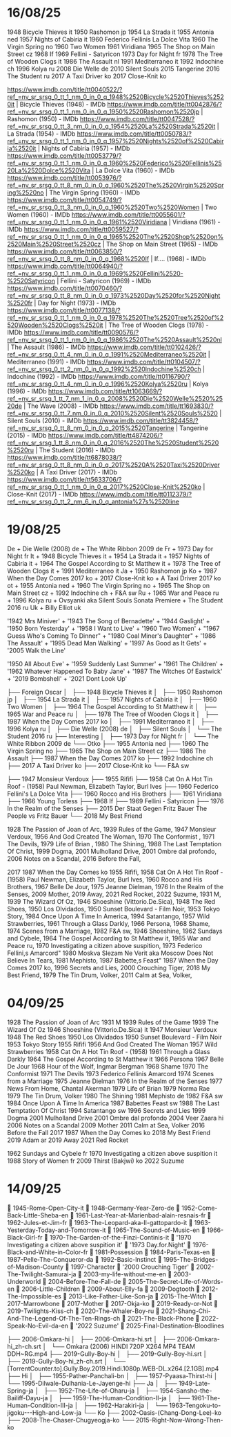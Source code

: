 
# 16/08/25

1948 Bicycle Thieves it
1950 Rashomon jp
1954 La Strada it
1955 Antonia ned
1957 Nights of Cabiria it
1960 Federico Fellinis La Dolce Vita
1960 The Virgin Spring no
1960 Two Women
1961 Viridiana
1965 The Shop on Main Street cz
1968 If
1969 Fellini - Satyricon
1973 Day for Night fr
1978 The Tree of Wooden Clogs it
1986 The Assault nl
1991 Mediterraneo it
1992 Indochine ch
1996 Kolya ru
2008 Die Welle  de
2010 Silent Souls 
2015 Tangerine
2016 The Student  ru
2017 A Taxi Driver ko
2017 Close-Knit ko

https://www.imdb.com/title/tt0040522/?ref_=nv_sr_srsg_0_tt_1_nm_0_in_0_q_1948%2520Bicycle%2520Thieves%2520it | Bicycle Thieves (1948) - IMDb
https://www.imdb.com/title/tt0042876/?ref_=nv_sr_srsg_0_tt_1_nm_0_in_0_q_1950%2520Rashomon%2520jp | Rashomon (1950) - IMDb
https://www.imdb.com/title/tt0047528/?ref_=nv_sr_srsg_0_tt_3_nm_0_in_0_q_1954%2520La%2520Strada%2520it | La Strada (1954) - IMDb
https://www.imdb.com/title/tt0050783/?ref_=nv_sr_srsg_0_tt_1_nm_0_in_0_q_1957%2520Nights%2520of%2520Cabiria%2520it | Nights of Cabiria (1957) - IMDb
https://www.imdb.com/title/tt0053779/?ref_=nv_sr_srsg_0_tt_1_nm_0_in_0_q_1960%2520Federico%2520Fellinis%2520La%2520Dolce%2520Vita | La Dolce Vita (1960) - IMDb
https://www.imdb.com/title/tt0053976/?ref_=nv_sr_srsg_0_tt_8_nm_0_in_0_q_1960%2520The%2520Virgin%2520Spring%2520no | The Virgin Spring (1960) - IMDb
https://www.imdb.com/title/tt0054749/?ref_=nv_sr_srsg_0_tt_3_nm_0_in_0_q_1960%2520Two%2520Women | Two Women (1960) - IMDb
https://www.imdb.com/title/tt0055601/?ref_=nv_sr_srsg_0_tt_1_nm_0_in_0_q_1961%2520Viridiana | Viridiana (1961) - IMDb
https://www.imdb.com/title/tt0059527/?ref_=nv_sr_srsg_0_tt_1_nm_0_in_0_q_1965%2520The%2520Shop%2520on%2520Main%2520Street%2520cz | The Shop on Main Street (1965) - IMDb
https://www.imdb.com/title/tt0063850/?ref_=nv_sr_srsg_0_tt_8_nm_0_in_0_q_1968%2520If | If.... (1968) - IMDb
https://www.imdb.com/title/tt0064940/?ref_=nv_sr_srsg_0_tt_1_nm_0_in_0_q_1969%2520Fellini%2520-%2520Satyricon | Fellini - Satyricon (1969) - IMDb
https://www.imdb.com/title/tt0070460/?ref_=nv_sr_srsg_0_tt_8_nm_0_in_0_q_1973%2520Day%2520for%2520Night%2520fr | Day for Night (1973) - IMDb
https://www.imdb.com/title/tt0077138/?ref_=nv_sr_srsg_0_tt_1_nm_0_in_0_q_1978%2520The%2520Tree%2520of%2520Wooden%2520Clogs%2520it | The Tree of Wooden Clogs (1978) - IMDb
https://www.imdb.com/title/tt0090576/?ref_=nv_sr_srsg_0_tt_1_nm_0_in_0_q_1986%2520The%2520Assault%2520nl | The Assault (1986) - IMDb
https://www.imdb.com/title/tt0102426/?ref_=nv_sr_srsg_0_tt_4_nm_0_in_0_q_1991%2520Mediterraneo%2520it | Mediterraneo (1991) - IMDb
https://www.imdb.com/title/tt0104507/?ref_=nv_sr_srsg_0_tt_2_nm_0_in_0_q_1992%2520Indochine%2520ch | Indochine (1992) - IMDb
https://www.imdb.com/title/tt0116790/?ref_=nv_sr_srsg_0_tt_4_nm_0_in_0_q_1996%2520Kolya%2520ru | Kolya (1996) - IMDb
https://www.imdb.com/title/tt1063669/?ref_=nv_sr_srsg_1_tt_7_nm_1_in_0_q_2008%2520Die%2520Welle%2520%2520de | The Wave (2008) - IMDb
https://www.imdb.com/title/tt1693830/?ref_=nv_sr_srsg_0_tt_7_nm_0_in_0_q_2010%2520Silent%2520Souls%2520 | Silent Souls (2010) - IMDb
https://www.imdb.com/title/tt3824458/?ref_=nv_sr_srsg_0_tt_8_nm_0_in_0_q_2015%2520Tangerine | Tangerine (2015) - IMDb
https://www.imdb.com/title/tt4874206/?ref_=nv_sr_srsg_1_tt_8_nm_0_in_0_q_2016%2520The%2520Student%2520%2520ru | The Student (2016) - IMDb
https://www.imdb.com/title/tt6878038/?ref_=nv_sr_srsg_0_tt_8_nm_0_in_0_q_2017%2520A%2520Taxi%2520Driver%2520ko | A Taxi Driver (2017) - IMDb
https://www.imdb.com/title/tt5633706/?ref_=nv_sr_srsg_0_tt_1_nm_0_in_0_q_2017%2520Close-Knit%2520ko | Close-Knit (2017) - IMDb
https://www.imdb.com/title/tt0112379/?ref_=nv_sr_srsg_0_tt_2_nm_6_in_0_q_antonia%27s%2520line

# 19/08/25

De + Die Welle (2008) de + The White Ribbon 2009 de
Fr + 1973 Day for Night fr
It + 1948 Bicycle Thieves it + 1954 La Strada it + 1957 Nights of Cabiria it + 1964 The Gospel According to St Matthew it + 1978 The Tree of Wooden Clogs it + 1991 Mediterraneo it
Ja + 1950 Rashomon jp
Ko + 1987 When the Day Comes 2017 ko + 2017 Close-Knit ko + A Taxi Driver 2017 ko
ot + 1955 Antonia ned + 1960 The Virgin Spring no + 1965 The Shop on Main Street cz + 1992 Indochine ch + F&A sw
Ru + 1965 War and Peace ru + 1996 Kolya ru + Ovsyanki aka Silent Souls Sonata Premiere + The Student 2016 ru
Uk + Billy Elliot uk


 '1942 Mrs Miniver' +  '1943 The Song of Bernadette' +  '1944 Gaslight' +  '1950 Born Yesterday' +  '1958 I Want to Live' +  '1960 Two Women' +  "1967 Guess Who's Coming To Dinner" +  "1980 Coal Miner's Daughter" +  '1986 The Assault' +  '1995 Dead Man Walking' +  '1997 As Good as It Gets' +  '2005 Walk the Line'

'1950 All About Eve' + '1959 Suddenly Last Summer' + '1961 The Children' + '1962 Whatever Happened To Baby Jane' + '1987 The Witches Of Eastwick' + '2019 Bombshell' + '2021 Dont Look Up'

├── Foreign Oscar
│   ├── 1948 Bicycle Thieves it
│   ├── 1950 Rashomon jp
│   ├── 1954 La Strada it
│   ├── 1957 Nights of Cabiria it
│   ├── 1960 Two Women
│   ├── 1964 The Gospel According to St Matthew it
│   ├── 1965 War and Peace ru
│   ├── 1978 The Tree of Wooden Clogs it
│   ├── 1987 When the Day Comes 2017 ko
│   ├── 1991 Mediterraneo it
│   ├── 1996 Kolya ru
│   ├── Die Welle (2008) de
│   ├── Silent Souls 
│   └── The Student 2016 ru
├── Interesting
│   ├── 1973 Day for Night fr
│   └── The White Ribbon 2009 de
└── Otko
    ├── 1955 Antonia ned
    ├── 1960 The Virgin Spring no
    ├── 1965 The Shop on Main Street cz
    ├── 1986 The Assault
    ├── 1987 When the Day Comes 2017 ko
    ├── 1992 Indochine ch
    ├── 2017 A Taxi Driver ko
    ├── 2017 Close-Knit ko
    └── F&A sw

├── 1947 Monsieur Verdoux
├── 1955 Rififi
├── 1958 Cat On A Hot Tin Roof - (1958) Paul Newman, Elizabeth Taylor, Burl Ives
├── 1960 Federico Fellini's La Dolce Vita 
├── 1960 Rocco and His Brothers
├── 1961 Viridiana
├── 1966 Young Torless
├── 1968 If
├── 1969 Fellini - Satyricon
├── 1976 In the Realm of the Senses
├── 2015 Der Staat Gegen Fritz Bauer The People vs Fritz Bauer
└── 2018 My Best Friend

1928 The Passion of Joan of Arc, 1939 Rules of the Game, 1947 Monsieur Verdoux, 1956 And God Created The Woman, 1970 The Conformist , 1971 The Devils, 1979 Life of Brian , 1980 The Shining, 1988 The Last Temptation Of Christ, 1999 Dogma, 2001 Mulholland Drive, 2001 Ombre dal profondo, 2006 Notes on a Scandal, 2016 Before the Fall, 

2017 1987 When the Day Comes ko
1955 Rififi, 1958 Cat On A Hot Tin Roof - (1958) Paul Newman, Elizabeth Taylor, Burl Ives, 1960 Rocco and His Brothers, 1967 Belle De Jour, 1975 Jeanne Dielman, 1976 In the Realm of the Senses, 2009 Mother, 2019 Away, 2021 Red Rocket, 2022 Suzume,
1931 M, 1939 The Wizard Of Oz, 1946 Shoeshine (Vittorio.De.Sica), 1948 The Red Shoes, 1950 Los Olvidados, 1950 Sunset Boulevard - Film Noir, 1953 Tokyo Story, 1984 Once Upon A Time In America, 1994 Satantango,
1957 Wild Strawberries, 1961 Through a Glass Darkly, 1966 Persona, 1968 Shame, 1974 Scenes from a Marriage, 1982 F&A sw,
1946 Shoeshine, 1962 Sundays and Cybele, 1964 The Gospel According to St Matthew it, 1965 War and Peace ru, 1970 Investigating a citizen above suspition, 1973 Federico Fellini,s Amarcord" 1980 Moskva Slezam Ne Verit aka Moscow Does Not Believe In Tears, 1981 Mephisto, 1987 Babette,s Feast" 1987 When the Day Comes 2017 ko, 1996 Secrets and Lies, 2000 Crouching Tiger, 2018 My Best Friend,
1979 The Tin Drum, Volker, 2011 Calm at Sea, Volker,


# 04/09/25
1928 The Passion of Joan of Arc
1931 M
1939 Rules of the Game
1939 The Wizard Of Oz
1946 Shoeshine (Vittorio.De.Sica) it
1947 Monsieur Verdoux
1948 The Red Shoes
1950 Los Olvidados
1950 Sunset Boulevard - Film Noir
1953 Tokyo Story
1955 Rififi
1956 And God Created The Woman
1957 Wild Strawberries 
1958 Cat On A Hot Tin Roof - (1958) 
1961 Through a Glass Darkly 
1964 The Gospel According to St Matthew it
1966 Persona
1967 Belle De Jour
1968 Hour of the Wolf, Ingmar Bergman
1968 Shame
1970 The Conformist 
1971 The Devils
1973 Federico Fellinis Amarcord
1974 Scenes from a Marriage
1975 Jeanne Dielman
1976 In the Realm of the Senses
1977 News From Home, Chantal Akerman
1979 Life of Brian 
1979 Norma Rae
1979 The Tin Drum, Volker
1980 The Shining
1981 Mephisto de
1982 F&A sw
1984 Once Upon A Time In America
1987 Babettes Feast sw
1988 The Last Temptation Of Christ
1994 Satantango sw
1996 Secrets and Lies
1999 Dogma
2001 Mulholland Drive
2001 Ombre dal profondo
2004 Veer Zaara hi
2006 Notes on a Scandal
2009 Mother
2011 Calm at Sea, Volker
2016 Before the Fall
2017 1987 When the Day Comes  ko
2018 My Best Friend
2019 Adam ar
2019 Away
2021 Red Rocket

1962 Sundays and Cybele fr
1970 Investigating a citizen above suspition it
1988 Story of Women fr
2009 Thirst (Bakjwi) ko
2022 Suzume

# 14/09/25
 1945-Rome-Open-City-it
 1948-Germany-Year-Zero-de
 1952-Come-Back-Little-Sheba-en
 1961-Last-Year-at-Marienbad-alain-resnais-fr
 1962-Jules-et-Jim-fr
 1963-The-Leopard-aka-Il-gattopardo-it
 1963-Yesterday-Today-and-Tomorrow-it
 1965-The-Sound-of-Music-en
 1966-Black-Girl-fr
 1970-The-Garden-of-the-Finzi-Continis-it
 '1970 Investigating a citizen above suspition it'
 '1973 Day.for.Night'
 1976-Black-and-White-in-Color-fr
 1981-Possession
 1984-Paris-Texas-en
 1987-Pelle-The-Conqueror-da
 1992-Basic-Instinct
 1995-The-Bridges-of-Madison-County
 1997-Character
 '2000 Crouching Tiger'
 2002-The-Twilight-Samurai-ja
 2003-my-life-without-me-en
 2003-Underworld
 2004-Before-The-Fall-de
 2005-The-Secret-Life-of-Words-en
 2006-Little-Children
 2009-About-Elly-fa
 2009-Dogtooth
 2012-The-Impossible-es
 2013-Like-Father-Like-Son-ja
 2015-The-Witch
 2017-Marrowbone
 2017-Mother
 2017-Okja-ko
 2019-Ready-or-Not
 2019-Twilights-Kiss-ch
 2020-The-Whaler-Boy-ru
 2021-Shang-Chi-And-The-Legend-Of-The-Ten-Rings-ch
 2021-The-Black-Phone
 2022-Speak-No-Evil-da-en
 '2022 Suzume'
 2025-Final-Destination-Bloodlines

├── 2006-Omkara-hi
│   ├── 2006-Omkara-hi.srt
│   ├── 2006-Omkara-hi_zh-ch.srt
│   └── Omkara (2006) HINDI 720P X264 MP4 TEAM DDH~RG.mp4
├── 2019-Gully-Boy-hi
│   ├── 2019-Gully-Boy-hi.srt
│   ├── 2019-Gully-Boy-hi_zh-ch.srt
│   └── [TorrentCounter.to].Gully.Boy.2019.Hindi.1080p.WEB-DL.x264.[2.1GB].mp4
├── Hi
│   ├── 1955-Pather-Panchali-bn
│   ├── 1957-Pyaasa-Thirst-hi
│   └── 1995-Dilwale-Dulhania-Le-Jayenge-hi
├── Ja
│   ├── 1949-Late-Spring-ja
│   ├── 1952-The-Life-of-Oharu-ja
│   ├── 1954-Sansho-the-Bailiff-Dayu-ja
│   ├── 1959-The-Human-Condition-II-ja
│   ├── 1961-The-Human-Condition-III-ja
│   ├── 1962-Harakiri-ja
│   └── 1963-Tengoku-to-jigoku---High-and-Low-ja
└── Ko
    ├── 2002-Oasis-(Chang-Dong-Lee)-ko
    ├── 2008-The-Chaser-Chugyeogja-ko
    └── 2015-Right-Now-Wrong-Then-ko
